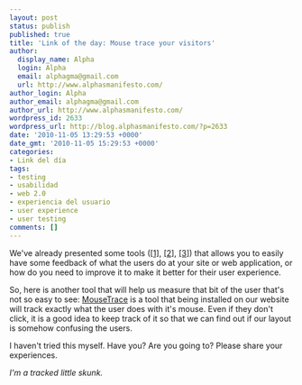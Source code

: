 ```yaml
---
layout: post
status: publish
published: true
title: 'Link of the day: Mouse trace your visitors'
author:
  display_name: Alpha
  login: Alpha
  email: alphagma@gmail.com
  url: http://www.alphasmanifesto.com/
author_login: Alpha
author_email: alphagma@gmail.com
author_url: http://www.alphasmanifesto.com/
wordpress_id: 2633
wordpress_url: http://blog.alphasmanifesto.com/?p=2633
date: '2010-11-05 13:29:53 +0000'
date_gmt: '2010-11-05 15:29:53 +0000'
categories:
- Link del día
tags:
- testing
- usabilidad
- web 2.0
- experiencia del usuario
- user experience
- user testing
comments: []
---
```


We've already presented some tools ([[1]](https://blog.alphasmanifesto.com/2010/10/04/link-del-dia-que-recuerdan-los-usuarios-de-tu-sitio/), [[2]](https://blog.alphasmanifesto.com/2010/01/29/link-del-dia-testeo-de-usabilidad/), [[3]](https://blog.alphasmanifesto.com/2009/10/16/link-del-dia-woopra/)) that allows you to easily have some feedback of what the users do at your site or web application, or how do you need to improve it to make it better for their user experience.

So, here is another tool that will help us measure that bit of the user that's not so easy to see: [MouseTrace](http://mousetrace.com/) is a tool that being installed on our website will track exactly what the user does with it's mouse. Even if they don't click, it is a good idea to keep track of it so that we can find out if our layout is somehow confusing the users.

I haven't tried this myself. Have you? Are you going to? Please share your experiences.

_I'm a tracked little skunk._

